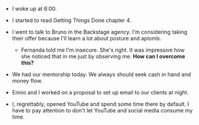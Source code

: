 - I woke up at 6:00.

- I started to read Getting Things Done chapter 4.

- I went to talk to Bruno in the Backstage agency. I'm considering taking their offer because I'll learn a lot about posture and aplomb.

  - Fernanda told me I'm insecure. She's right. It was impressive how she noticed that in me just by observing me. **How can I overcome this?**

- We had our mentorship today. We always should seek cash in hand and money flow.

- Ennio and I worked on a proposal to set up email to our clients at night.

- I, regrettably, opened YouTube and spend some time there by default. I have to pay attention to don't let YouTube and social media consume my time.
